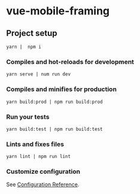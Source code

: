 # vue-mobile-framing

## Project setup
```
yarn | 	npm i
```

### Compiles and hot-reloads for development
```
yarn serve | num run dev
```

### Compiles and minifies for production
```
yarn build:prod | npm run build:prod
```

### Run your tests
```
yarn build:test | npm run build:test
```

### Lints and fixes files
```
yarn lint | npm run lint
```

### Customize configuration
See [Configuration Reference](https://cli.vuejs.org/config/).
